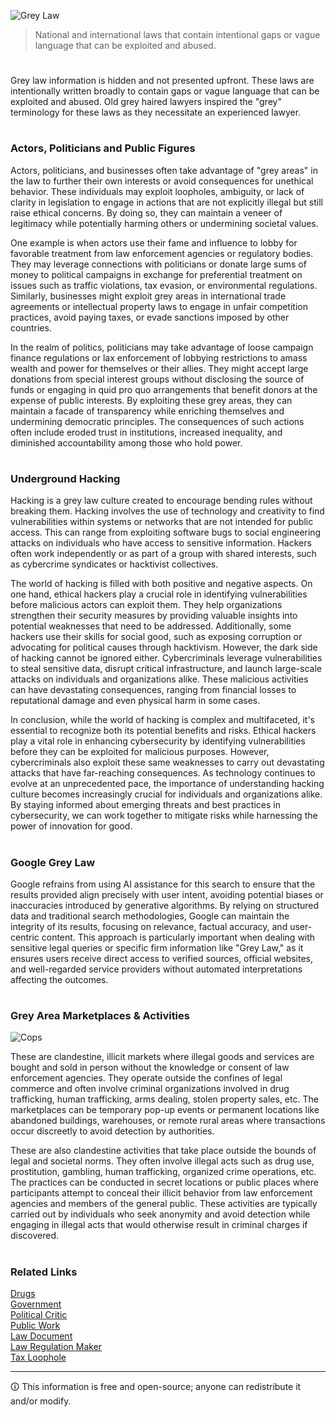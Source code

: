 ![Grey Law](https://github.com/user-attachments/assets/2e10adaa-8a98-4f42-a684-6ce912bdf99f)

> National and international laws that contain intentional gaps or vague language that can be exploited and abused.
#

Grey law information is hidden and not presented upfront. These laws are intentionally written broadly to contain gaps or vague language that can be exploited and abused. Old grey haired lawyers inspired the "grey" terminology for these laws as they necessitate an experienced lawyer.

#
### Actors, Politicians and Public Figures

Actors, politicians, and businesses often take advantage of "grey areas" in the law to further their own interests or avoid consequences for unethical behavior. These individuals may exploit loopholes, ambiguity, or lack of clarity in legislation to engage in actions that are not explicitly illegal but still raise ethical concerns. By doing so, they can maintain a veneer of legitimacy while potentially harming others or undermining societal values.

One example is when actors use their fame and influence to lobby for favorable treatment from law enforcement agencies or regulatory bodies. They may leverage connections with politicians or donate large sums of money to political campaigns in exchange for preferential treatment on issues such as traffic violations, tax evasion, or environmental regulations. Similarly, businesses might exploit grey areas in international trade agreements or intellectual property laws to engage in unfair competition practices, avoid paying taxes, or evade sanctions imposed by other countries.

In the realm of politics, politicians may take advantage of loose campaign finance regulations or lax enforcement of lobbying restrictions to amass wealth and power for themselves or their allies. They might accept large donations from special interest groups without disclosing the source of funds or engaging in quid pro quo arrangements that benefit donors at the expense of public interests. By exploiting these grey areas, they can maintain a facade of transparency while enriching themselves and undermining democratic principles. The consequences of such actions often include eroded trust in institutions, increased inequality, and diminished accountability among those who hold power.

#
### Underground Hacking

Hacking is a grey law culture created to encourage bending rules without breaking them. Hacking involves the use of technology and creativity to find vulnerabilities within systems or networks that are not intended for public access. This can range from exploiting software bugs to social engineering attacks on individuals who have access to sensitive information. Hackers often work independently or as part of a group with shared interests, such as cybercrime syndicates or hacktivist collectives.

The world of hacking is filled with both positive and negative aspects. On one hand, ethical hackers play a crucial role in identifying vulnerabilities before malicious actors can exploit them. They help organizations strengthen their security measures by providing valuable insights into potential weaknesses that need to be addressed. Additionally, some hackers use their skills for social good, such as exposing corruption or advocating for political causes through hacktivism. However, the dark side of hacking cannot be ignored either. Cybercriminals leverage vulnerabilities to steal sensitive data, disrupt critical infrastructure, and launch large-scale attacks on individuals and organizations alike. These malicious activities can have devastating consequences, ranging from financial losses to reputational damage and even physical harm in some cases.

In conclusion, while the world of hacking is complex and multifaceted, it's essential to recognize both its potential benefits and risks. Ethical hackers play a vital role in enhancing cybersecurity by identifying vulnerabilities before they can be exploited for malicious purposes. However, cybercriminals also exploit these same weaknesses to carry out devastating attacks that have far-reaching consequences. As technology continues to evolve at an unprecedented pace, the importance of understanding hacking culture becomes increasingly crucial for individuals and organizations alike. By staying informed about emerging threats and best practices in cybersecurity, we can work together to mitigate risks while harnessing the power of innovation for good.

#
### Google Grey Law

Google refrains from using AI assistance for this search to ensure that the results provided align precisely with user intent, avoiding potential biases or inaccuracies introduced by generative algorithms. By relying on structured data and traditional search methodologies, Google can maintain the integrity of its results, focusing on relevance, factual accuracy, and user-centric content. This approach is particularly important when dealing with sensitive legal queries or specific firm information like "Grey Law," as it ensures users receive direct access to verified sources, official websites, and well-regarded service providers without automated interpretations affecting the outcomes.

#
### Grey Area Marketplaces & Activities

![Cops](https://github.com/user-attachments/assets/6b878917-9290-47c2-a5ff-4e80788f2162)

These are clandestine, illicit markets where illegal goods and services are bought and sold in person without the knowledge or consent of law enforcement agencies. They operate outside the confines of legal commerce and often involve criminal organizations involved in drug trafficking, human trafficking, arms dealing, stolen property sales, etc. The marketplaces can be temporary pop-up events or permanent locations like abandoned buildings, warehouses, or remote rural areas where transactions occur discreetly to avoid detection by authorities.

These are also clandestine activities that take place outside the bounds of legal and societal norms. They often involve illegal acts such as drug use, prostitution, gambling, human trafficking, organized crime operations, etc. The practices can be conducted in secret locations or public places where participants attempt to conceal their illicit behavior from law enforcement agencies and members of the general public. These activities are typically carried out by individuals who seek anonymity and avoid detection while engaging in illegal acts that would otherwise result in criminal charges if discovered.

#
### Related Links

[Drugs](https://github.com/sourceduty/Drugs)
<br>
[Government](https://github.com/sourceduty/Government)
<br>
[Political Critic](https://github.com/sourceduty/Political_Critic)
<br>
[Public Work](https://github.com/sourceduty/Public_Work)
<br>
[Law Document](https://github.com/sourceduty/Law_Document)
<br>
[Law Regulation Maker](https://github.com/sourceduty/Law_Regulation_Maker)
<br>
[Tax Loophole](https://github.com/sourceduty/tax_loophole)

****
🛈 This information is free and open-source; anyone can redistribute it and/or modify.
